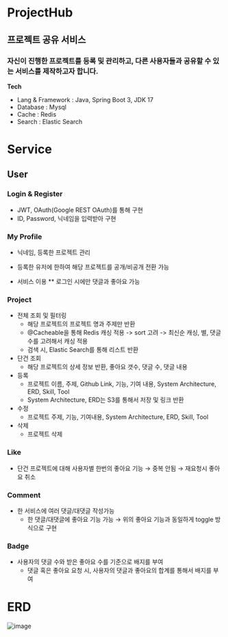 # ProjectHub

## 프로젝트 공유 서비스

### 자신이 진행한 프로젝트를 등록 및 관리하고, 다른 사용자들과 공유할 수 있는 서비스를 제작하고자 합니다.

**Tech**
* Lang & Framework : Java, Spring Boot 3, JDK 17
* Database : Mysql
* Cache : Redis
* Search : Elastic Search

# Service

## User

### Login & Register

* JWT, OAuth(Google REST OAuth)를 통해 구현
* ID, Password, 닉네임을 입력받아 구현
  
### My Profile
* 닉네임, 등록한 프로젝트 관리
* 등록한 유저에 한하여 해당 프로젝트를 공개/비공개 전환 가능

* 서비스 이용
  ** 로그인 시에만 댓글과 좋아요 가능
  
### Project
* 전체 조회 및 필터링
  * 해당 프로젝트의 프로젝트 명과 주제만 반환
  * @Cacheable을 통해 Redis 캐싱 적용 -> sort 고려 -> 최신순 캐싱, 별, 댓글 수를 고려해서 캐싱 적용
  * 검색 시, Elastic Search를 통해 리스트 반환
* 단건 조회
  * 해당 프로젝트의 상세 정보 반환, 좋아요 갯수, 댓글 수, 댓글 내용
* 등록
  * 프로젝트 이름, 주제, Github Link, 기능, 기여 내용, System Architecture, ERD, Skill, Tool
  * System Architecture, ERD는 S3를 통해서 저장 및 링크 반환
* 수정
  * 프로젝트 주제, 기능, 기여내용, System Architecture, ERD, Skill, Tool
* 삭제
  * 프로젝트 삭제

### Like
* 단건 프로젝트에 대해 사용자별 한번의 좋아요 기능 → 중복 안됨 → 재요청시 좋아요 취소

### Comment
* 한 서비스에 여러 댓글/대댓글 작성가능
  * 한 댓글/대댓글에 좋아요 기능 가능 → 위의 좋아요 기능과 동일하게 toggle 방식으로 구현

### Badge
* 사용자의 댓글 수와 받은 좋아요 수를 기준으로 배지를 부여
  * 댓글 혹은 좋아요 요청 시, 사용자의 댓글과 좋아요의 합계를 통해서 배지를 부여

# ERD
![image](https://github.com/user-attachments/assets/da061cde-a944-494a-a95e-92de49bc0253)

